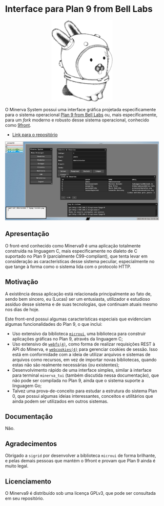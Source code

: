 # Interface para Plan 9 from Bell Labs

<center>
<img src="./space-glenda.png" alt="Glenda, o mascote do Plan 9, em seu traje espacial" width="200"/>
</center>

O Minerva System possui uma interface gráfica projetada especificamente para o
sistema operacional [Plan 9 from Bell Labs](http://9p.io/plan9/) ou, mais
especificamente, para um *fork* moderno e robusto desse sistema operacional,
conhecido como [9front](https://9front.org/).

- [Link para o repositório](https://git.sr.ht/~luksamuk/minerva9)

![Minerva9](minerva9.png)

## Apresentação

O front-end conhecido como Minerva9 é uma aplicação totalmente construída na linguagem
C, mais especificamente no dialeto de C suportado no Plan 9 (parcialmente C99-compliant),
que tenta levar em consideração as características desse sistema peculiar, especialmente
no que tange à forma como o sistema lida com o protocolo HTTP.

## Motivação

A existência dessa aplicação está relacionada principalmente ao fato de, sendo bem sincero,
eu (Lucas) ser um entusiasta, utilizador e estudioso assíduo desse sistema e de suas
tecnologias, que continuam atuais mesmo nos dias de hoje.

Este front-end possui algumas características especiais que evidenciam algumas
funcionalidades do Plan 9, o que inclui:

- Uso extensivo da biblioteca [`microui`](https://git.sr.ht/~ft/microui), uma biblioteca
  para construir aplicações gráficas no Plan 9, através da linguagem C;
- Uso extensivo de [`webfs(4)`](http://man.9front.org/4/webfs), como forma de realizar
  requisições REST à API do Minerva, e [`webcookies(4)`](http://man.9front.org/4/webcookies)
  para gerenciar cookies de sessão. Isso está em conformidade com a ideia de utilizar arquivos
  e sistemas de arquivos como recursos, em vez de importar novas bibliotecas, quando estas
  não são realmente necessárias (ou existentes);
- Desenvolvimento rápido de uma interface simples, similar à interface para terminal
  `minerva_tui` (também discutida nessa documentação), que não pode ser compilada no
  Plan 9, ainda que o sistema suporte a linguagem Go;
- Talvez uma prova-de-conceito para estudar a estrutura do sistema Plan 0, que possui algumas
  ideias interessantes, conceitos e utilitários que ainda podem ser utilizados em outros
  sistemas.

## Documentação

Não.

## Agradecimentos

Obrigado a `sigrid` por desenvolver a biblioteca `microui` de forma brilhante, e pelas
demais pessoas que mantém o 9front e provam que Plan 9 ainda é muito legal.

## Licenciamento

O Minerva9 é distribuído sob uma licença GPLv3, que pode ser consultada em seu repositório.


